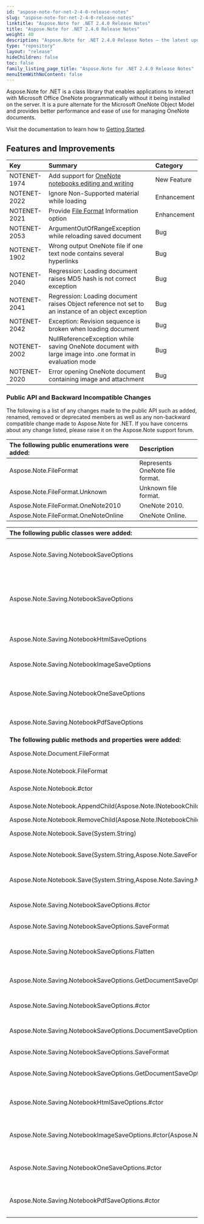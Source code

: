 ```yaml
---
id: "aspose-note-for-net-2-4-0-release-notes"
slug: "aspose-note-for-net-2-4-0-release-notes"
linktitle: "Aspose.Note for .NET 2.4.0 Release Notes"
title: "Aspose.Note for .NET 2.4.0 Release Notes"
weight: 40
description: "Aspose.Note for .NET 2.4.0 Release Notes – the latest updates and fixes."
type: "repository"
layout: "release"
hideChildren: false
toc: false
family_listing_page_title: "Aspose.Note for .NET 2.4.0 Release Notes"
menuItemWithNoContent: false
---
```


Aspose.Note for .NET is a class library that enables applications to interact with Microsoft Office OneNote programmatically without it being installed on the server. It is a pure alternate for the Microsoft OneNote Object Model and provides better performance and ease of use for managing OneNote documents.

Visit the documentation to learn how to [Getting Started](https://docs.aspose.com/note/net/getting-started/).
## **Features and Improvements**

|**Key** |**Summary** |**Category** |
| :- | :- | :- |
|NOTENET-1974 |Add support for [OneNote notebooks editing and writing](https://docs.aspose.com/note/net/working-with-onenote-notebook-html/)|New Feature |
|NOTENET-2022     |Ignore Non-Supported material while loading |Enhancement |
|NOTENET-2021     |Provide [File Format](https://docs.aspose.com/note/net/working-with-onenote-document-html/) Information option |Enhancement |
|NOTENET-2053     |ArgumentOutOfRangeException while reloading saved document |Bug |
|NOTENET-1902     |Wrong output OneNote file if one text node contains several hyperlinks |Bug |
|NOTENET-2040     |Regression: Loading document raises MD5 hash is not correct exception |Bug |
|NOTENET-2041     |Regression: Loading document raises Object reference not set to an instance of an object exception |Bug |
|NOTENET-2042     |Exception: Revision sequence is broken when loading document |Bug |
|NOTENET-2002     |NullReferenceException while saving OneNote document with large image into .one format in evaluation mode |Bug |
|NOTENET-2020     |Error opening OneNote document containing image and attachment |Bug |
### **Public API and Backward Incompatible Changes**
The following is a list of any changes made to the public API such as added, renamed, removed or deprecated members as well as any non-backward compatible change made to Aspose.Note for .NET. If you have concerns about any change listed, please raise it on the Aspose.Note support forum.

|**The following public enumerations were added:** |**Description** |
| :- | :- |
|Aspose.Note.FileFormat |Represents OneNote file format. |
|Aspose.Note.FileFormat.Unknown |Unknown file format. |
|Aspose.Note.FileFormat.OneNote2010 |OneNote 2010. |
|Aspose.Note.FileFormat.OneNoteOnline |OneNote Online. |


|**The following public classes were added:** |**Description** |
| :- | :- |
|Aspose.Note.Saving.NotebookSaveOptions |An abstract base class which represents notebook saving options for a particular format. |
|Aspose.Note.Saving.NotebookSaveOptions<TDocumentSaveOptions> |An abstract base class which represents notebook saving options for a particular format and provides common saving options for all document child nodes. |
|Aspose.Note.Saving.NotebookHtmlSaveOptions |Allows to specify additional options when saving notebook to HTML format. |
|Aspose.Note.Saving.NotebookImageSaveOptions |Allows to specify additional options when rendering notebook pages to images. |
|Aspose.Note.Saving.NotebookOneSaveOptions |Allows to specify additional options when saving notebook to OneNote format. |
|Aspose.Note.Saving.NotebookPdfSaveOptions |Allows to specify additional options when rendering notebook pages to PDF. |
|**The following public methods and properties were added:** |**Description** |
|Aspose.Note.Document.FileFormat |Gets file format (OneNote 2010, OneNote Online). |
|Aspose.Note.Notebook.FileFormat |Gets file format (OneNote 2010, OneNote Online). |
|Aspose.Note.Notebook.#ctor |Initializes a new instance of the Notebook class. |
|Aspose.Note.Notebook.AppendChild(Aspose.Note.INotebookChildNode) |Adds the node to the end of the list. |
|Aspose.Note.Notebook.RemoveChild(Aspose.Note.INotebookChildNode) |Removes the child node. |
|Aspose.Note.Notebook.Save(System.String) |Saves the OneNote document to a file. |
|Aspose.Note.Notebook.Save(System.String,Aspose.Note.SaveFormat) |Saves the OneNote document to a file in the specified format. |
|Aspose.Note.Notebook.Save(System.String,Aspose.Note.Saving.NotebookSaveOptions) |Saves the OneNote document to a file using the specified save options. |
|Aspose.Note.Saving.NotebookSaveOptions.#ctor |Initializes a new instance of the NotebookSaveOptions class. |
|Aspose.Note.Saving.NotebookSaveOptions.SaveFormat |Gets the format in which the notebook is saved. |
|Aspose.Note.Saving.NotebookSaveOptions.Flatten |Gets or sets a value indicating whether the notebook children hierarchy is saved flattened. |
|Aspose.Note.Saving.NotebookSaveOptions.GetDocumentSaveOptions |Gets the save options for all notebook's child documents. |
|Aspose.Note.Saving.NotebookSaveOptions<TDocumentSaveOptions>.#ctor |Initializes a new instance of the NotebookSaveOptions<TDocumentSaveOptions> class. |
|Aspose.Note.Saving.NotebookSaveOptions<TDocumentSaveOptions>.DocumentSaveOptions |Gets or sets the save options for all notebook's child documents. |
|Aspose.Note.Saving.NotebookSaveOptions<TDocumentSaveOptions>.SaveFormat |Gets the format in which the notebook is saved. |
|Aspose.Note.Saving.NotebookSaveOptions<TDocumentSaveOptions>.GetDocumentSaveOptions |Gets the save options for all notebook's child documents. |
|Aspose.Note.Saving.NotebookHtmlSaveOptions.#ctor |Initializes a new instance of the NotebookHtmlSaveOptions class. |
|Aspose.Note.Saving.NotebookImageSaveOptions.#ctor(Aspose.Note.SaveFormat) |Initializes a new instance of the NotebookImageSaveOptions class. |
|Aspose.Note.Saving.NotebookOneSaveOptions.#ctor |Initializes a new instance of the NotebookOneSaveOptions class. |
|Aspose.Note.Saving.NotebookPdfSaveOptions.#ctor |Initializes a new instance of the NotebookPdfSaveOptions class. |

